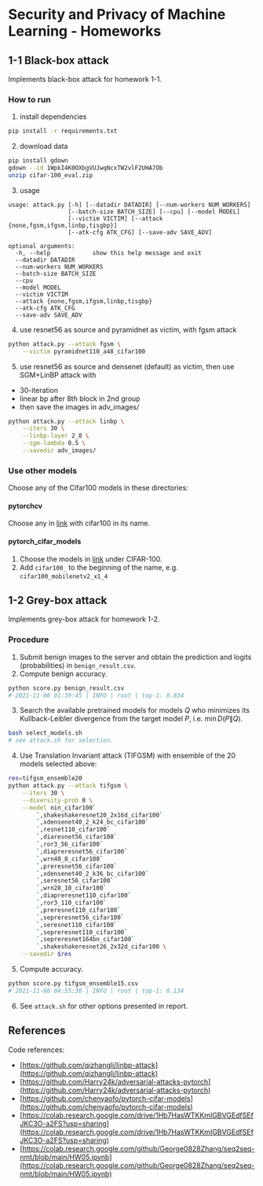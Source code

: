 # Security and Privacy of Machine Learning - Homeworks 
## 1-1 Black-box attack
Implements black-box attack for homework 1-1.
### How to run
1. install dependencies
```bash
pip install -r requirements.txt
```
2. download data
```bash
pip install gdown
gdown --id 1WpkI4K0OXbgVUJwqNcxTW2vlF2UHA7Ob
unzip cifar-100_eval.zip
```
3. usage
```
usage: attack.py [-h] [--datadir DATADIR] [--num-workers NUM_WORKERS]
                 [--batch-size BATCH_SIZE] [--cpu] [--model MODEL]
                 [--victim VICTIM] [--attack {none,fgsm,ifgsm,linbp,tisgbp}]
                 [--atk-cfg ATK_CFG] [--save-adv SAVE_ADV]

optional arguments:
  -h, --help            show this help message and exit
  --datadir DATADIR
  --num-workers NUM_WORKERS
  --batch-size BATCH_SIZE
  --cpu
  --model MODEL
  --victim VICTIM
  --attack {none,fgsm,ifgsm,linbp,tisgbp}
  --atk-cfg ATK_CFG
  --save-adv SAVE_ADV
```
4. use resnet56 as source and pyramidnet as victim, with fgsm attack
```bash
python attack.py --attack fgsm \
    --victim pyramidnet110_a48_cifar100
```
5. use resnet56 as source and densenet (default) as victim, then use SGM+LinBP attack with
- 30-iteration
- linear bp after 8th block in 2nd group
- then save the images in adv_images/
```bash
python attack.py --attack linbp \
    --iters 30 \
    --linbp-layer 2_8 \
    --sgm-lambda 0.5 \
    --savedir adv_images/
```

### Use other models
Choose any of the Cifar100 models in these directories:
#### pytorchcv
Choose any in [link](https://github.com/osmr/imgclsmob/blob/master/pytorch/pytorchcv/model_provider.py) with cifar100 in its name.
#### pytorch_cifar_models
1. Choose the models in [link](https://github.com/chenyaofo/pytorch-cifar-models#cifar-100) under CIFAR-100. 
2. Add `cifar100_` to the beginning of the name, e.g. `cifar100_mobilenetv2_x1_4`

## 1-2 Grey-box attack
Implements grey-box attack for homework 1-2.
### Procedure
1. Submit benign images to the server and obtain the prediction and logits (probabilities) in `benign_result.csv`.
2. Compute benign accuracy.
```bash
python score.py benign_result.csv
# 2021-11-06 01:39:45 | INFO | root | top-1: 0.834
```
3. Search the available pretrained models for models $Q$ who minimizes its Kullback-Leibler divergence from the target model $P$, i.e. $\min D(P\|Q)$.
```bash
bash select_models.sh
# see attack.sh for selection.
```
4. Use Translation Invariant attack (TIFGSM) with ensemble of the 20 models selected above:
```bash
res=tifgsm_ensemble20
python attack.py --attack tifgsm \
    --iters 30 \
    --diversity-prob 0 \
    --model nin_cifar100`
        `,shakeshakeresnet20_2x16d_cifar100`
        `,xdensenet40_2_k24_bc_cifar100`
        `,resnet110_cifar100`
        `,diaresnet56_cifar100`
        `,ror3_56_cifar100`
        `,diapreresnet56_cifar100`
        `,wrn40_8_cifar100`
        `,preresnet56_cifar100`
        `,xdensenet40_2_k36_bc_cifar100`
        `,seresnet56_cifar100`
        `,wrn28_10_cifar100`
        `,diapreresnet110_cifar100`
        `,ror3_110_cifar100`
        `,preresnet110_cifar100`
        `,sepreresnet56_cifar100`
        `,seresnet110_cifar100`
        `,sepreresnet110_cifar100`
        `,sepreresnet164bn_cifar100`
        `,shakeshakeresnet26_2x32d_cifar100 \
    --savedir $res
```
5. Compute accuracy.
```bash
python score.py tifgsm_ensemble15.csv
# 2021-11-08 04:55:30 | INFO | root | top-1: 0.134
```
6. See `attack.sh` for other options presented in report.

## References
Code references: 
- [https://github.com/qizhangli/linbp-attack](https://github.com/qizhangli/linbp-attack)
- [https://github.com/Harry24k/adversarial-attacks-pytorch](https://github.com/Harry24k/adversarial-attacks-pytorch)
- [https://github.com/chenyaofo/pytorch-cifar-models](https://github.com/chenyaofo/pytorch-cifar-models)
- [https://colab.research.google.com/drive/1Hb7HasWTKKmIGBVGEdfSEfJKC3O-a2FS?usp=sharing](https://colab.research.google.com/drive/1Hb7HasWTKKmIGBVGEdfSEfJKC3O-a2FS?usp=sharing)
- [https://colab.research.google.com/github/George0828Zhang/seq2seq-nmt/blob/main/HW05.ipynb](https://colab.research.google.com/github/George0828Zhang/seq2seq-nmt/blob/main/HW05.ipynb)